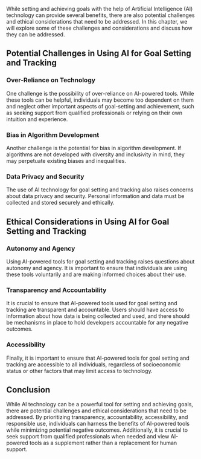 
While setting and achieving goals with the help of Artificial Intelligence (AI) technology can provide several benefits, there are also potential challenges and ethical considerations that need to be addressed. In this chapter, we will explore some of these challenges and considerations and discuss how they can be addressed.

Potential Challenges in Using AI for Goal Setting and Tracking
--------------------------------------------------------------

### Over-Reliance on Technology

One challenge is the possibility of over-reliance on AI-powered tools. While these tools can be helpful, individuals may become too dependent on them and neglect other important aspects of goal-setting and achievement, such as seeking support from qualified professionals or relying on their own intuition and experience.

### Bias in Algorithm Development

Another challenge is the potential for bias in algorithm development. If algorithms are not developed with diversity and inclusivity in mind, they may perpetuate existing biases and inequalities.

### Data Privacy and Security

The use of AI technology for goal setting and tracking also raises concerns about data privacy and security. Personal information and data must be collected and stored securely and ethically.

Ethical Considerations in Using AI for Goal Setting and Tracking
----------------------------------------------------------------

### Autonomy and Agency

Using AI-powered tools for goal setting and tracking raises questions about autonomy and agency. It is important to ensure that individuals are using these tools voluntarily and are making informed choices about their use.

### Transparency and Accountability

It is crucial to ensure that AI-powered tools used for goal setting and tracking are transparent and accountable. Users should have access to information about how data is being collected and used, and there should be mechanisms in place to hold developers accountable for any negative outcomes.

### Accessibility

Finally, it is important to ensure that AI-powered tools for goal setting and tracking are accessible to all individuals, regardless of socioeconomic status or other factors that may limit access to technology.

Conclusion
----------

While AI technology can be a powerful tool for setting and achieving goals, there are potential challenges and ethical considerations that need to be addressed. By prioritizing transparency, accountability, accessibility, and responsible use, individuals can harness the benefits of AI-powered tools while minimizing potential negative outcomes. Additionally, it is crucial to seek support from qualified professionals when needed and view AI-powered tools as a supplement rather than a replacement for human support.
